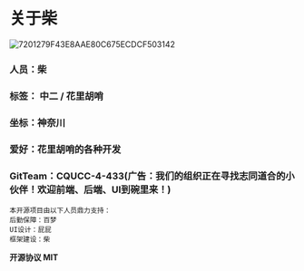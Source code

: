 # **关于柴**

![7201279F43E8AAE80C675ECDCF503142](http://chaichaiimage.oss-cn-hangzhou.aliyuncs.com/blog3.0/bg15.jpg)

### 人员：柴

### 标签： 中二 / 花里胡哨

### 坐标：神奈川

### 爱好：花里胡哨的各种开发

### GitTeam：CQUCC-4-433(广告：我们的组织正在寻找志同道合的小伙伴！欢迎前端、后端、UI到碗里来！)

```
本开源项目由以下人员鼎力支持：
后勤保障：百梦
UI设计：屁屁
框架建设：柴
```

**开源协议 MIT**

<!-- ```javascript
const bbxx = 1
``` -->